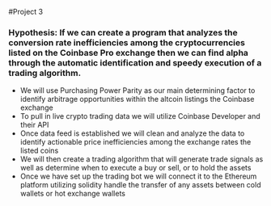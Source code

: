 #Project 3

### Hypothesis: If we can create a program that analyzes the conversion rate inefficiencies among the cryptocurrencies listed on the Coinbase Pro exchange then we can find alpha through the automatic identification and speedy execution of a trading algorithm.

- We will use Purchasing Power Parity as our main determining factor to identify arbitrage opportunities within the altcoin listings the Coinbase exchange
- To pull in live crypto trading data we will utilize Coinbase Developer and their API
- Once data feed is established we will clean and analyze the data to identify actionable price inefficiencies among the exchange rates the listed coins
- We will then create a trading algorithm that will generate trade signals as well as determine when to execute a buy or sell, or to hold the assets
- Once we have set up the trading bot we will connect it to the Ethereum platform utilizing solidity handle the transfer of any assets between cold wallets or hot exchange wallets
